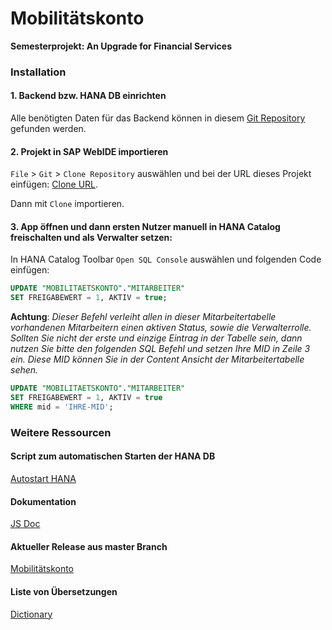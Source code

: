 # Mobilitätskonto
**Semesterprojekt: An Upgrade for Financial Services**


### Installation

#### 1. Backend bzw. HANA DB einrichten

Alle benötigten Daten für das Backend können in diesem [Git Repository](https://gitlab.informatik.hu-berlin.de/sp_fs_2019_mob/mobilitaetskonto-db) gefunden werden.

#### 2. Projekt in SAP WebIDE importieren

`File` > `Git` > `Clone Repository` auswählen und bei der URL dieses Projekt einfügen: [Clone URL](https://gitlab.informatik.hu-berlin.de/sp_fs_2019_mob/mobilitaetskonto.git). 

Dann mit `Clone` importieren.

#### 3. App öffnen und dann ersten Nutzer manuell in HANA Catalog freischalten und als Verwalter setzen:

In HANA Catalog Toolbar `Open SQL Console` auswählen und folgenden Code einfügen:

``` SQL
UPDATE "MOBILITAETSKONTO"."MITARBEITER"
SET FREIGABEWERT = 1, AKTIV = true;
```

**Achtung**: *Dieser Befehl verleiht allen in dieser Mitarbeitertabelle vorhandenen Mitarbeitern einen aktiven Status, sowie die Verwalterrolle. Sollten Sie nicht der erste und einzige Eintrag in der Tabelle sein, dann nutzen Sie bitte den folgenden SQL Befehl und setzen Ihre MID in Zeile 3 ein. Diese MID können Sie in der Content Ansicht der Mitarbeitertabelle sehen.*

``` SQL
UPDATE "MOBILITAETSKONTO"."MITARBEITER"
SET FREIGABEWERT = 1, AKTIV = true
WHERE mid = 'IHRE-MID';
```

### Weitere Ressourcen

#### Script zum automatischen Starten der HANA DB
[Autostart HANA](https://gitlab.informatik.hu-berlin.de/sp_fs_2019_mob/autostart-hana)

#### Dokumentation
[JS Doc](https://gitlab.informatik.hu-berlin.de/sp_fs_2019_mob/mobilitaetskonto/-/wikis/home)

#### Aktueller Release aus master Branch
[Mobilitätskonto](https://mobilitaetskonto-p2001828414trial.dispatcher.hanatrial.ondemand.com/index.html)

#### Liste von Übersetzungen
[Dictionary](https://gitlab.informatik.hu-berlin.de/sp_fs_2019_mob/mobilitaetskonto/-/wikis/Dictionary)
